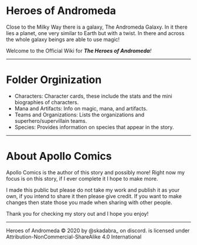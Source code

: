 # Heroes of Andromeda 

Close to the Milky Way there is a galaxy, The Andromeda Galaxy. In it there lies a planet, one very similar to Earth but with a twist. In there and across the whole galaxy beings are able to use magic! 

Welcome to the Official Wiki for _**The Heroes of Andromeda**!_

-----

# Folder Orginization
- Characters: Character cards, these include the stats and the mini biographies of characters.
- Mana and Artifacts: Info on magic, mana, and artifacts.
- Teams and Organizations: Lists the organizations and superhero/supervillain teams.
- Species: Provides information on species that appear in the story.
-----

# About Apollo Comics

Apollo Comics is the author of this story and possibly more! Right now my focus is on this story, if I ever complete it I hope to make more.

I made this public but please do not take my work and publish it as your own, if you intend to share it then please give credit. If you want to make changes then state those you made when sharing with other people. 

Thank you for checking my story out and I hope you enjoy!

-----

Heroes of Andromeda © 2020 by @skadabra_ on discord. is licensed under Attribution-NonCommercial-ShareAlike 4.0 International 
